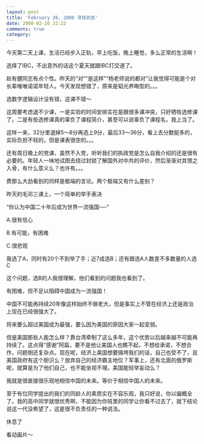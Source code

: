 ```yaml
---
layout: post
title: 'February 26, 2008 寻找状态'
date: 2008-02-26 22:22
comments: true
category: 
---
```

    

今天第二天上课，生活已经步入正轨，早上吃饭，晚上睡觉，多么正常的生活啊！

  

选择了IBC，不出意外的话这个夏天就跟IBC打交道了。

  

  

赵有健同志有点个性。昨天的“对”“是这样”“杨老师说的都对”让我觉得可能是个对长辈唯唯诺诺年轻人。今天发现想错了，原来是韬光养晦型的。。。

选数字逻辑设计没有错，这课不错～

  

  

  

这周要考虑退不少课，一是实验的时间安排实在是跟很多课冲突，只好牺牲选修课了。二是有些选修课真的辜负了课程简介，甚至可以说辜负了课程名，我上当了。

这样一来，32分里退掉5～8分再选上9分，最后33～36分，看上去分数挺多的，实际负担不轻的，但是课表很空的。。。

还有周日晚上的党课，虽然不入党，听听我们的执政党是怎么自我介绍的还是很有必要的。年轻人一味地试图去绕过封锁了解国外对中共的评价，然后渐渐对其恨之入骨，有什么意义么？也许有。。。

费那么大劲看到的同样是极端的言论。两个极端又有什么差别？

  

昨天的毛邓三课上，一个简单的举手表决

“你认为中国二十年后成为世界一流强国──”

A.很有信心

B.有可能，有困难

C.很悲观

我选了A，同时有20个不到举了手；近7成选B；还有跟选A人数差不多数量的人选C

  

这个问题，选B的人我很理解，他们看到的问题我也看到了。

有困难，但不足以阻碍中国成为一流强国！

  

  

中国不可能再持续20年像这样始终不做老大，但是事实上不管在经济上还是政治上现在已经很强大了。

  

将来要么超过美国成为最强，要么因为美国的原因大家一起变弱。

但是美国那些人能怎么样？靠台湾牵制了这么多年，这个优势以后越来越不可能再持续了。这点得“感谢”阿扁，要不是他让美国人也瞧不起，不想给承诺，不想合作，问题倒还复杂点。现在呢，经济上美国想要搞垮我们的话，自己也受不了，且美国政府有这个胆识么？放弃自己的经济霸主地位？军事上，还有北面的俄罗斯呢，就算是为了他们自己，也不能坐视不理。美国能轻举妄动么？

  

我就是很直接很乐观地相信中国的未来。等价于相信中国人的未来。

  

至于有位同学提出的我们的同龄人的素质实在不容乐观，我只好说，你以偏概全了。我的高中同学就很优秀啊，不能因为你班里的同学让你看不过去了，就下结论说这一代没希望了，这是很不负责任的一种说法。

  

休息了

看动画片～
